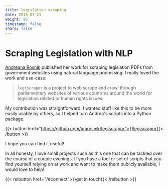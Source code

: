 ```yaml
---
title: legislation scraping
date: 2018-07-21
weight: 85
timestamp: false
share: false
---
```



# Scraping Legislation with NLP

[Andreana Rosnik](https://andreanarosnik.com/) published her work for scraping legislation PDFs from government websites using natural language processing.
I really loved the work and use-case:
> `legiscrapor` is a project to web scrape and crawl through parliamentary websites of various countries around the world for legislation related to human rights issues.

My contribution was straightforward. I wanted stuff like this to be more easily usable by others, so I helped turn Andrea's scripts into a Python package.

{{< button href="https://github.com/amrosnik/legiscrapor">}}legiscrapor{{< /button >}}

I hope you can find it useful!

In all honesty, I love small projects such as this one that can be tackled over the course of a couple evenings.
If you have a tool or set of scripts that you find yourself relying on at work and want to make them publicly available, I would love to help!

{{< relbutton href="/#connect">}}get in touch{{< /relbutton >}}
